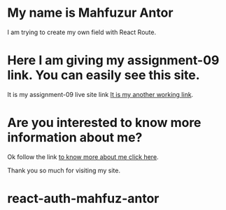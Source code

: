 # My name is Mahfuzur Antor

I am trying to create my own field with React Route.

# Here I am giving my assignment-09 link. You can easily see this site.

It is my assignment-09 live site link [It is my another working link](https://cranky-knuth-c8f49d.netlify.app/).

# Are you interested to know more information about me?

Ok follow the link [to know more about me click here](https://mahfuz-antor.github.io/web-assignment-1/).

Thank you so much for visiting my site.

# react-auth-mahfuz-antor

